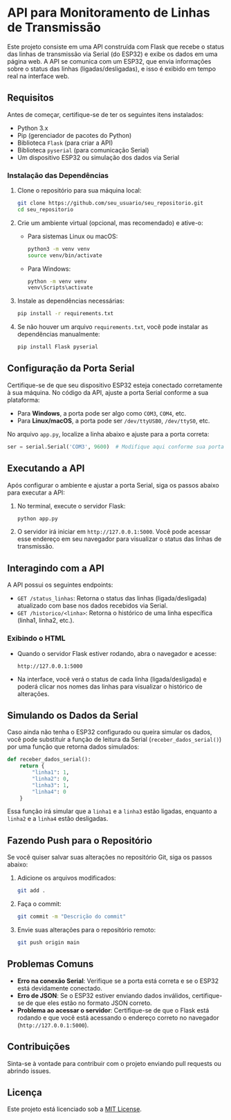 
# API para Monitoramento de Linhas de Transmissão

Este projeto consiste em uma API construída com Flask que recebe o status das linhas de transmissão via Serial (do ESP32) e exibe os dados em uma página web. A API se comunica com um ESP32, que envia informações sobre o status das linhas (ligadas/desligadas), e isso é exibido em tempo real na interface web.

## Requisitos

Antes de começar, certifique-se de ter os seguintes itens instalados:

- Python 3.x
- Pip (gerenciador de pacotes do Python)
- Biblioteca `Flask` (para criar a API)
- Biblioteca `pyserial` (para comunicação Serial)
- Um dispositivo ESP32 ou simulação dos dados via Serial

### Instalação das Dependências

1. Clone o repositório para sua máquina local:
   ```bash
   git clone https://github.com/seu_usuario/seu_repositorio.git
   cd seu_repositorio
   ```

2. Crie um ambiente virtual (opcional, mas recomendado) e ative-o:
   - Para sistemas Linux ou macOS:
     ```bash
     python3 -m venv venv
     source venv/bin/activate
     ```
   - Para Windows:
     ```bash
     python -m venv venv
     venv\Scripts\activate
     ```

3. Instale as dependências necessárias:
   ```bash
   pip install -r requirements.txt
   ```

4. Se não houver um arquivo `requirements.txt`, você pode instalar as dependências manualmente:
   ```bash
   pip install Flask pyserial
   ```

## Configuração da Porta Serial

Certifique-se de que seu dispositivo ESP32 esteja conectado corretamente à sua máquina. No código da API, ajuste a porta Serial conforme a sua plataforma:
- Para **Windows**, a porta pode ser algo como `COM3`, `COM4`, etc.
- Para **Linux/macOS**, a porta pode ser `/dev/ttyUSB0`, `/dev/ttyS0`, etc.

No arquivo `app.py`, localize a linha abaixo e ajuste para a porta correta:
```python
ser = serial.Serial('COM3', 9600)  # Modifique aqui conforme sua porta
```

## Executando a API

Após configurar o ambiente e ajustar a porta Serial, siga os passos abaixo para executar a API:

1. No terminal, execute o servidor Flask:
   ```bash
   python app.py
   ```

2. O servidor irá iniciar em `http://127.0.0.1:5000`. Você pode acessar esse endereço em seu navegador para visualizar o status das linhas de transmissão.

## Interagindo com a API

A API possui os seguintes endpoints:

- `GET /status_linhas`: Retorna o status das linhas (ligada/desligada) atualizado com base nos dados recebidos via Serial.
- `GET /historico/<linha>`: Retorna o histórico de uma linha específica (linha1, linha2, etc.).

### Exibindo o HTML

- Quando o servidor Flask estiver rodando, abra o navegador e acesse:
  ```
  http://127.0.0.1:5000
  ```

- Na interface, você verá o status de cada linha (ligada/desligada) e poderá clicar nos nomes das linhas para visualizar o histórico de alterações.

## Simulando os Dados da Serial

Caso ainda não tenha o ESP32 configurado ou queira simular os dados, você pode substituir a função de leitura da Serial (`receber_dados_serial()`) por uma função que retorna dados simulados:
```python
def receber_dados_serial():
    return {
        "linha1": 1,
        "linha2": 0,
        "linha3": 1,
        "linha4": 0
    }
```

Essa função irá simular que a `linha1` e a `linha3` estão ligadas, enquanto a `linha2` e a `linha4` estão desligadas.

## Fazendo Push para o Repositório

Se você quiser salvar suas alterações no repositório Git, siga os passos abaixo:

1. Adicione os arquivos modificados:
   ```bash
   git add .
   ```

2. Faça o commit:
   ```bash
   git commit -m "Descrição do commit"
   ```

3. Envie suas alterações para o repositório remoto:
   ```bash
   git push origin main
   ```

## Problemas Comuns

- **Erro na conexão Serial**: Verifique se a porta está correta e se o ESP32 está devidamente conectado.
- **Erro de JSON**: Se o ESP32 estiver enviando dados inválidos, certifique-se de que eles estão no formato JSON correto.
- **Problema ao acessar o servidor**: Certifique-se de que o Flask está rodando e que você está acessando o endereço correto no navegador (`http://127.0.0.1:5000`).

## Contribuições

Sinta-se à vontade para contribuir com o projeto enviando pull requests ou abrindo issues.

## Licença

Este projeto está licenciado sob a [MIT License](LICENSE).
